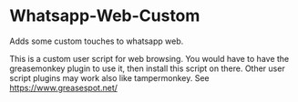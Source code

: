 # Whatsapp-Web-Custom
Adds some custom touches to whatsapp web.

This is a custom user script for web browsing. You would have to have the greasemonkey plugin to use it, then install this script on there. Other user script plugins may work also like tampermonkey. See https://www.greasespot.net/
